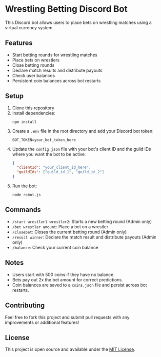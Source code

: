 # Wrestling Betting Discord Bot

This Discord bot allows users to place bets on wrestling matches using a virtual currency system.

## Features

- Start betting rounds for wrestling matches
- Place bets on wrestlers
- Close betting rounds
- Declare match results and distribute payouts
- Check user balances
- Persistent coin balances across bot restarts

## Setup

1. Clone this repository
2. Install dependencies:
   ```
   npm install
   ```
3. Create a `.env` file in the root directory and add your Discord bot token:
   ```
   BOT_TOKEN=your_bot_token_here
   ```
4. Update the `config.json` file with your bot's client ID and the guild IDs where you want the bot to be active:
   ```json
   {
     "clientId": "your_client_id_here",
     "guildIds": ["guild_id_1", "guild_id_2"]
   }
   ```
5. Run the bot:
   ```
   node robot.js
   ```

## Commands

- `/start wrestler1 wrestler2`: Starts a new betting round (Admin only)
- `/bet wrestler amount`: Place a bet on a wrestler
- `/closebet`: Closes the current betting round (Admin only)
- `/result winner`: Declare the match result and distribute payouts (Admin only)
- `/balance`: Check your current coin balance

## Notes

- Users start with 500 coins if they have no balance.
- Bets pay out 2x the bet amount for correct predictions.
- Coin balances are saved to a `coins.json` file and persist across bot restarts.

## Contributing

Feel free to fork this project and submit pull requests with any improvements or additional features!

## License

This project is open source and available under the [MIT License](LICENSE).
